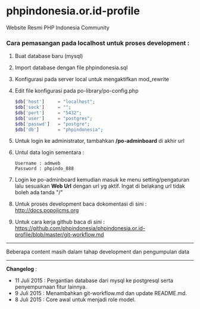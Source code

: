 # phpindonesia.or.id-profile
Website Resmi PHP Indonesia Community

### Cara pemasangan pada localhost untuk proses development :

1. Buat database baru (mysql)
2. Import database dengan file phpindonesia.sql
3. Konfigurasi pada server local untuk mengaktifkan mod_rewrite
4. Edit file konfigurasi pada po-library/po-config.php

	```php
	$db['host']		= "localhost";
	$db['sock']		= "";
	$db['port']		= "5432";
	$db['user']		= "postgres";
	$db['passwd']	= "postgre";
	$db['db']		= "phpindonesia";
	```

5. Untuk login ke administrator, tambahkan **/po-adminboard** di akhir url
6. Untul data login sementara :

	```
	Username : admweb
	Password : phpindo_888
	```

7. Login ke po-adminboard kemudian masuk ke menu setting/pengaturan lalu sesuaikan **Web Url** dengan url yg aktif. Ingat di belakang url tidak boleh ada tanda "/"

8. Untuk proses development baca dokomentasi di sini : http://docs.popojicms.org

9. Untuk cara kerja github baca di sini : https://github.com/phpindonesia/phpindonesia.or.id-profile/blob/master/git-workflow.md
---

Beberapa content masih dalam tahap development dan pengumpulan data

---

**Changelog** :

* 11 Juli 2015 : Pergantian database dari mysql ke postgresql serta penyempurnaan fitur lainnya.
* 9 Juli 2015 : Menambahkan git-workflow.md dan update README.md.
* 8 Juli 2015 : Core awal untuk menjadi role model.
